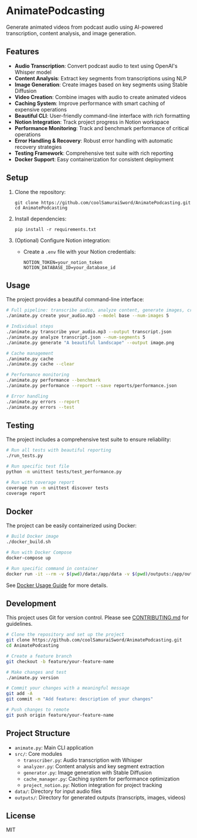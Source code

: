 # AnimatePodcasting

Generate animated videos from podcast audio using AI-powered transcription, content analysis, and image generation.

## Features

- **Audio Transcription**: Convert podcast audio to text using OpenAI's Whisper model
- **Content Analysis**: Extract key segments from transcriptions using NLP
- **Image Generation**: Create images based on key segments using Stable Diffusion
- **Video Creation**: Combine images with audio to create animated videos
- **Caching System**: Improve performance with smart caching of expensive operations
- **Beautiful CLI**: User-friendly command-line interface with rich formatting
- **Notion Integration**: Track project progress in Notion workspace
- **Performance Monitoring**: Track and benchmark performance of critical operations
- **Error Handling & Recovery**: Robust error handling with automatic recovery strategies
- **Testing Framework**: Comprehensive test suite with rich reporting
- **Docker Support**: Easy containerization for consistent deployment

## Setup

1. Clone the repository:
   ```
   git clone https://github.com/coolSamuraiSword/AnimatePodcasting.git
   cd AnimatePodcasting
   ```

2. Install dependencies:
   ```
   pip install -r requirements.txt
   ```

3. (Optional) Configure Notion integration:
   - Create a `.env` file with your Notion credentials:
     ```
     NOTION_TOKEN=your_notion_token
     NOTION_DATABASE_ID=your_database_id
     ```

## Usage

The project provides a beautiful command-line interface:

```bash
# Full pipeline: transcribe audio, analyze content, generate images, create video
./animate.py create your_audio.mp3 --model base --num-images 5

# Individual steps
./animate.py transcribe your_audio.mp3 --output transcript.json
./animate.py analyze transcript.json --num-segments 5
./animate.py generate "A beautiful landscape" --output image.png

# Cache management
./animate.py cache
./animate.py cache --clear

# Performance monitoring
./animate.py performance --benchmark
./animate.py performance --report --save reports/performance.json

# Error handling
./animate.py errors --report
./animate.py errors --test
```

## Testing

The project includes a comprehensive test suite to ensure reliability:

```bash
# Run all tests with beautiful reporting
./run_tests.py

# Run specific test file
python -m unittest tests/test_performance.py

# Run with coverage report
coverage run -m unittest discover tests
coverage report
```

## Docker

The project can be easily containerized using Docker:

```bash
# Build Docker image
./docker_build.sh

# Run with Docker Compose
docker-compose up

# Run specific command in container
docker run -it --rm -v $(pwd)/data:/app/data -v $(pwd)/outputs:/app/outputs animate_podcasting:latest transcribe data/your_audio.mp3
```

See [Docker Usage Guide](docs/docker.md) for more details.

## Development

This project uses Git for version control. Please see [CONTRIBUTING.md](CONTRIBUTING.md) for guidelines.

```bash
# Clone the repository and set up the project
git clone https://github.com/coolSamuraiSword/AnimatePodcasting.git
cd AnimatePodcasting

# Create a feature branch
git checkout -b feature/your-feature-name

# Make changes and test
./animate.py version

# Commit your changes with a meaningful message
git add -A
git commit -m "Add feature: description of your changes"

# Push changes to remote
git push origin feature/your-feature-name
```

## Project Structure

- `animate.py`: Main CLI application
- `src/`: Core modules
  - `transcriber.py`: Audio transcription with Whisper
  - `analyzer.py`: Content analysis and key segment extraction
  - `generator.py`: Image generation with Stable Diffusion
  - `cache_manager.py`: Caching system for performance optimization
  - `project_notion.py`: Notion integration for project tracking
- `data/`: Directory for input audio files
- `outputs/`: Directory for generated outputs (transcripts, images, videos)

## License

MIT
